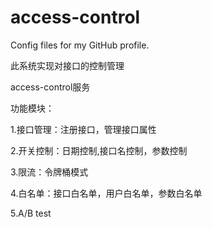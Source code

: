 # access-control
Config files for my GitHub profile.

此系统实现对接口的控制管理

access-control服务


功能模块：

1.接口管理：注册接口，管理接口属性

2.开关控制：日期控制,接口名控制，参数控制

3.限流：令牌桶模式

4.白名单：接口白名单，用户白名单，参数白名单

5.A/B test
